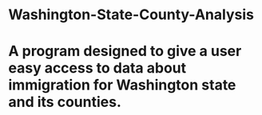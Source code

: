 # Washington-State-County-Analysis

# A program designed to give a user easy access to data about immigration for Washington state and its counties.
